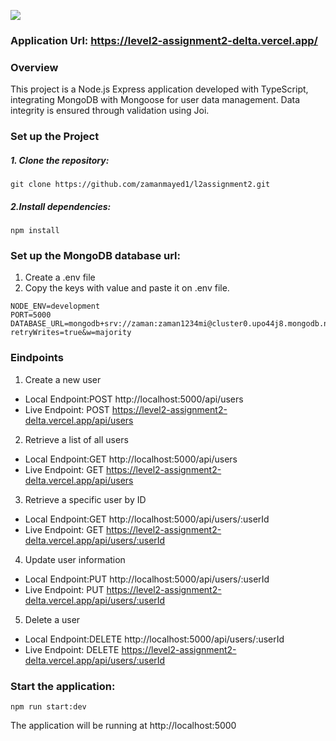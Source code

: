 ![](https://i.ibb.co/wS4LFFC/Assignement-Cover.png)
### Application Url: https://level2-assignment2-delta.vercel.app/

### Overview
This project is a Node.js Express application developed with TypeScript, integrating MongoDB with Mongoose for user data management. Data integrity is ensured through validation using Joi.

### Set up the Project


##### 1. Clone the repository:
``` git clone https://github.com/zamanmayed1/l2assignment2.git ```

##### 2.Install dependencies:
``` npm install ```

### Set up the MongoDB database url:

1. Create a .env file
2. Copy the keys with value and paste it on .env file.
``` 
NODE_ENV=development
PORT=5000
DATABASE_URL=mongodb+srv://zaman:zaman1234mi@cluster0.upo44j8.mongodb.net/?retryWrites=true&w=majority
 ```
###  Eindpoints 
1. Create a new user
* Local Endpoint:POST http://localhost:5000/api/users
* Live Endpoint: POST https://level2-assignment2-delta.vercel.app/api/users

2. Retrieve a list of all users
* Local Endpoint:GET http://localhost:5000/api/users
* Live Endpoint: GET https://level2-assignment2-delta.vercel.app/api/users

3. Retrieve a specific user by ID
* Local Endpoint:GET http://localhost:5000/api/users/:userId
* Live Endpoint: GET https://level2-assignment2-delta.vercel.app/api/users/:userId

4. Update user information
* Local Endpoint:PUT http://localhost:5000/api/users/:userId
* Live Endpoint: PUT https://level2-assignment2-delta.vercel.app/api/users/:userId

5. Delete a user
* Local Endpoint:DELETE http://localhost:5000/api/users/:userId
* Live Endpoint: DELETE https://level2-assignment2-delta.vercel.app/api/users/:userId

### Start the application:
```
npm run start:dev
```
The application will be running at http://localhost:5000